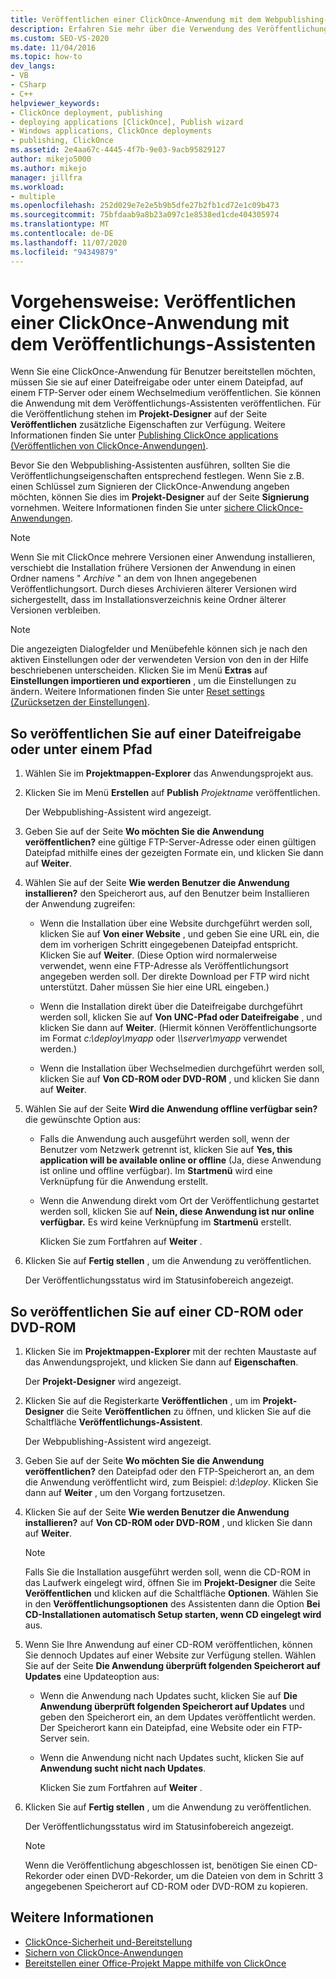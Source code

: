 ```yaml
---
title: Veröffentlichen einer ClickOnce-Anwendung mit dem Webpublishing-Assistenten
description: Erfahren Sie mehr über die Verwendung des Veröffentlichungs-Assistenten, um Ihre ClickOnce-Anwendung für Benutzer verfügbar zu machen, einschließlich der zu verwendenden Veröffentlichungs Eigenschaften.
ms.custom: SEO-VS-2020
ms.date: 11/04/2016
ms.topic: how-to
dev_langs:
- VB
- CSharp
- C++
helpviewer_keywords:
- ClickOnce deployment, publishing
- deploying applications [ClickOnce], Publish wizard
- Windows applications, ClickOnce deployments
- publishing, ClickOnce
ms.assetid: 2e4aa67c-4445-4f7b-9e03-9acb95829127
author: mikejo5000
ms.author: mikejo
manager: jillfra
ms.workload:
- multiple
ms.openlocfilehash: 252d029e7e2e5b9b5dfe27b2fb1cd72e1c09b473
ms.sourcegitcommit: 75bfdaab9a8b23a097c1e8538ed1cde404305974
ms.translationtype: MT
ms.contentlocale: de-DE
ms.lasthandoff: 11/07/2020
ms.locfileid: "94349879"
---
```

# <a name="how-to-publish-a-clickonce-application-using-the-publish-wizard"></a>Vorgehensweise: Veröffentlichen einer ClickOnce-Anwendung mit dem Veröffentlichungs-Assistenten
Wenn Sie eine ClickOnce-Anwendung für Benutzer bereitstellen möchten, müssen Sie sie auf einer Dateifreigabe oder unter einem Dateipfad, auf einem FTP-Server oder einem Wechselmedium veröffentlichen. Sie können die Anwendung mit dem Veröffentlichungs-Assistenten veröffentlichen. Für die Veröffentlichung stehen im **Projekt-Designer** auf der Seite **Veröffentlichen** zusätzliche Eigenschaften zur Verfügung. Weitere Informationen finden Sie unter [Publishing ClickOnce applications (Veröffentlichen von ClickOnce-Anwendungen)](../deployment/publishing-clickonce-applications.md).

Bevor Sie den Webpublishing-Assistenten ausführen, sollten Sie die Veröffentlichungseigenschaften entsprechend festlegen. Wenn Sie z.B. einen Schlüssel zum Signieren der ClickOnce-Anwendung angeben möchten, können Sie dies im **Projekt-Designer** auf der Seite **Signierung** vornehmen. Weitere Informationen finden Sie unter [sichere ClickOnce-Anwendungen](../deployment/securing-clickonce-applications.md).

> [!NOTE]
> Wenn Sie mit ClickOnce mehrere Versionen einer Anwendung installieren, verschiebt die Installation frühere Versionen der Anwendung in einen Ordner namens " *Archive* " an dem von Ihnen angegebenen Veröffentlichungsort. Durch dieses Archivieren älterer Versionen wird sichergestellt, dass im Installationsverzeichnis keine Ordner älterer Versionen verbleiben.

> [!NOTE]
> Die angezeigten Dialogfelder und Menübefehle können sich je nach den aktiven Einstellungen oder der verwendeten Version von den in der Hilfe beschriebenen unterscheiden. Klicken Sie im Menü **Extras** auf **Einstellungen importieren und exportieren** , um die Einstellungen zu ändern. Weitere Informationen finden Sie unter [Reset settings (Zurücksetzen der Einstellungen)](../ide/environment-settings.md#reset-settings).

## <a name="to-publish-to-a-file-share-or-path"></a>So veröffentlichen Sie auf einer Dateifreigabe oder unter einem Pfad

1. Wählen Sie im **Projektmappen-Explorer** das Anwendungsprojekt aus.

2. Klicken Sie im Menü **Erstellen** auf **Publish** *Projektname* veröffentlichen.

    Der Webpublishing-Assistent wird angezeigt.

3. Geben Sie auf der Seite **Wo möchten Sie die Anwendung veröffentlichen?** eine gültige FTP-Server-Adresse oder einen gültigen Dateipfad mithilfe eines der gezeigten Formate ein, und klicken Sie dann auf **Weiter**.

4. Wählen Sie auf der Seite **Wie werden Benutzer die Anwendung installieren?** den Speicherort aus, auf den Benutzer beim Installieren der Anwendung zugreifen:

   - Wenn die Installation über eine Website durchgeführt werden soll, klicken Sie auf **Von einer Website** , und geben Sie eine URL ein, die dem im vorherigen Schritt eingegebenen Dateipfad entspricht. Klicken Sie auf **Weiter**. (Diese Option wird normalerweise verwendet, wenn eine FTP-Adresse als Veröffentlichungsort angegeben werden soll. Der direkte Download per FTP wird nicht unterstützt. Daher müssen Sie hier eine URL eingeben.)

   - Wenn die Installation direkt über die Dateifreigabe durchgeführt werden soll, klicken Sie auf **Von UNC-Pfad oder Dateifreigabe** , und klicken Sie dann auf **Weiter**. (Hiermit können Veröffentlichungsorte im Format *c:\deploy\myapp* oder *\\\server\myapp* verwendet werden.)

   - Wenn die Installation über Wechselmedien durchgeführt werden soll, klicken Sie auf **Von CD-ROM oder DVD-ROM** , und klicken Sie dann auf **Weiter**.

5. Wählen Sie auf der Seite **Wird die Anwendung offline verfügbar sein?** die gewünschte Option aus:

   - Falls die Anwendung auch ausgeführt werden soll, wenn der Benutzer vom Netzwerk getrennt ist, klicken Sie auf **Yes, this application will be available online or offline** (Ja, diese Anwendung ist online und offline verfügbar). Im **Startmenü** wird eine Verknüpfung für die Anwendung erstellt.

   - Wenn die Anwendung direkt vom Ort der Veröffentlichung gestartet werden soll, klicken Sie auf **Nein, diese Anwendung ist nur online verfügbar.** Es wird keine Verknüpfung im **Startmenü** erstellt.

     Klicken Sie zum Fortfahren auf **Weiter** .

6. Klicken Sie auf **Fertig stellen** , um die Anwendung zu veröffentlichen.

    Der Veröffentlichungsstatus wird im Statusinfobereich angezeigt.

## <a name="to-publish-to-a-cd-rom-or-dvd-rom"></a>So veröffentlichen Sie auf einer CD-ROM oder DVD-ROM

1. Klicken Sie im **Projektmappen-Explorer** mit der rechten Maustaste auf das Anwendungsprojekt, und klicken Sie dann auf **Eigenschaften**.

    Der **Projekt-Designer** wird angezeigt.

2. Klicken Sie auf die Registerkarte **Veröffentlichen** , um im **Projekt-Designer** die Seite **Veröffentlichen** zu öffnen, und klicken Sie auf die Schaltfläche **Veröffentlichungs-Assistent**.

    Der Webpublishing-Assistent wird angezeigt.

3. Geben Sie auf der Seite **Wo möchten Sie die Anwendung veröffentlichen?** den Dateipfad oder den FTP-Speicherort an, an dem die Anwendung veröffentlicht wird, zum Beispiel: *d:\deploy*. Klicken Sie dann auf **Weiter** , um den Vorgang fortzusetzen.

4. Klicken Sie auf der Seite **Wie werden Benutzer die Anwendung installieren?** auf **Von CD-ROM oder DVD-ROM** , und klicken Sie dann auf **Weiter**.

   > [!NOTE]
   > Falls Sie die Installation ausgeführt werden soll, wenn die CD-ROM in das Laufwerk eingelegt wird, öffnen Sie im **Projekt-Designer** die Seite **Veröffentlichen** und klicken auf die Schaltfläche **Optionen**. Wählen Sie in den **Veröffentlichungsoptionen** des Assistenten dann die Option **Bei CD-Installationen automatisch Setup starten, wenn CD eingelegt wird** aus.

5. Wenn Sie Ihre Anwendung auf einer CD-ROM veröffentlichen, können Sie dennoch Updates auf einer Website zur Verfügung stellen. Wählen Sie auf der Seite **Die Anwendung überprüft folgenden Speicherort auf Updates** eine Updateoption aus:

   - Wenn die Anwendung nach Updates sucht, klicken Sie auf **Die Anwendung überprüft folgenden Speicherort auf Updates** und geben den Speicherort ein, an dem Updates veröffentlicht werden. Der Speicherort kann ein Dateipfad, eine Website oder ein FTP-Server sein.

   - Wenn die Anwendung nicht nach Updates sucht, klicken Sie auf **Anwendung sucht nicht nach Updates**.

     Klicken Sie zum Fortfahren auf **Weiter** .

6. Klicken Sie auf **Fertig stellen** , um die Anwendung zu veröffentlichen.

    Der Veröffentlichungsstatus wird im Statusinfobereich angezeigt.

   > [!NOTE]
   > Wenn die Veröffentlichung abgeschlossen ist, benötigen Sie einen CD-Rekorder oder einen DVD-Rekorder, um die Dateien von dem in Schritt 3 angegebenen Speicherort auf CD-ROM oder DVD-ROM zu kopieren.

## <a name="see-also"></a>Weitere Informationen

- [ClickOnce-Sicherheit und-Bereitstellung](../deployment/clickonce-security-and-deployment.md)
- [Sichern von ClickOnce-Anwendungen](../deployment/securing-clickonce-applications.md)
- [Bereitstellen einer Office-Projekt Mappe mithilfe von ClickOnce](../vsto/deploying-an-office-solution-by-using-clickonce.md)